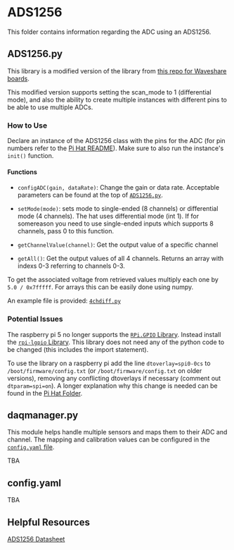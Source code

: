 # ADS1256

This folder contains information regarding the ADC using an ADS1256. 

## ADS1256.py

This library is a modified version of the library from [this repo for Waveshare boards](https://github.com/waveshareteam/High-Precision-AD-DA-Board/tree/master/RaspberryPI/ADS1256/python3).

This modified version supports setting the scan_mode to 1 (differential mode), and also the ability to create multiple instances with different pins to be able to use multiple ADCs.

### How to Use

Declare an instance of the ADS1256 class with the pins for the ADC (for pin numbers refer to the [Pi Hat README](Pi%20Hat#jumpers)). Make sure to also run the instance's `init()` function.

#### Functions

+ `configADC(gain, dataRate)`: Change the gain or data rate. Acceptable parameters can be found at the top of [`ADS1256.py`](ADS1256.py).

+ `setMode(mode)`: sets mode to single-ended (8 channels) or differential mode (4 channels). The hat uses differential mode (int 1). If for somereason you need to use single-ended inputs which supports 8 channels, pass 0 to this function.

+ `getChannelValue(channel)`: Get the output value of a specific channel

+ `getAll()`: Get the output values of all 4 channels. Returns an array with indexs 0-3 referring to channels 0-3.

To get the associated voltage from retrieved values multiply each one by `5.0 / 0x7fffff`. For arrays this can be easily done using numpy.

An example file is provided: [`4chdiff.py`](4chdiff.py)

### Potential Issues

The raspberry pi 5 no longer supports the [`RPi.GPIO` Library](https://pypi.org/project/RPi.GPIO/). Instead install the [`rpi-lgpio` Library](https://pypi.org/project/rpi-lgpio/). This library does not need any of the python code to be changed (this includes the import statement).

To use the library on a raspberry pi add the line `dtoverlay=spi0-0cs` to `/boot/firmware/config.txt` (or `/boot/firmware/config.txt` on older versions), removing any conflicting dtoverlays if necessary (comment out `dtparam=spi=on`). A longer explanation why this change is needed can be found in the [Pi Hat Folder](Pi%20Hat/).


## daqmanager.py

This module helps handle multiple sensors and maps them to their ADC and channel. The mapping and calibration values can be configured in the [`config.yaml` file](config.yaml). 

TBA

## config.yaml

TBA

## Helpful Resources
[ADS1256 Datasheet](https://www.ti.com/product/ADS1256)